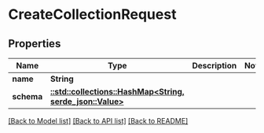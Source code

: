 # CreateCollectionRequest

## Properties

Name | Type | Description | Notes
------------ | ------------- | ------------- | -------------
**name** | **String** |  | 
**schema** | [**::std::collections::HashMap<String, serde_json::Value>**](serde_json::Value.md) |  | 

[[Back to Model list]](../README.md#documentation-for-models) [[Back to API list]](../README.md#documentation-for-api-endpoints) [[Back to README]](../README.md)


